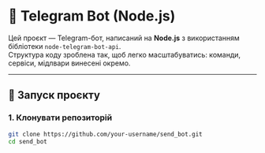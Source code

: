 # 🤖 Telegram Bot (Node.js)

Цей проєкт — Telegram-бот, написаний на **Node.js** з використанням бібліотеки `node-telegram-bot-api`.  
Структура коду зроблена так, щоб легко масштабуватись: команди, сервіси, мідлвари винесені окремо.

---

## 🚀 Запуск проєкту

### 1. Клонувати репозиторій
```bash
git clone https://github.com/your-username/send_bot.git
cd send_bot
